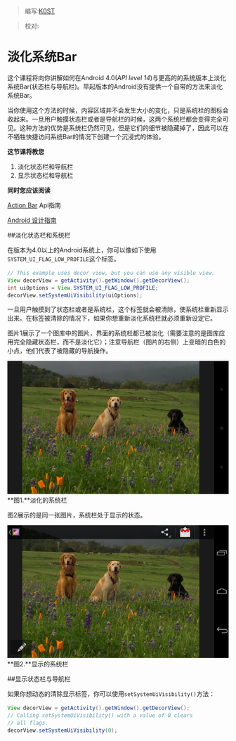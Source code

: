 > 编写:[K0ST](https://github.com/K0ST)

> 校对:

# 淡化系统Bar

这个课程将向你讲解如何在Android 4.0(*API level 14*)与更高的的系统版本上淡化系统Bar(状态栏与导航栏)。早起版本的Android没有提供一个自带的方法来淡化系统Bar。

当你使用这个方法的时候，内容区域并不会发生大小的变化，只是系统栏的图标会收起来。一旦用户触摸状态栏或者是导航栏的时候，这两个系统栏都会变得完全可见。这种方法的优势是系统栏仍然可见，但是它们的细节被隐藏掉了，因此可以在不牺牲快捷访问系统Bar的情况下创建一个沉浸式的体验。

**这节课将教您**

1. 淡化状态栏和导航栏
2. 显示状态栏和导航栏

**同时您应该阅读**

[Action Bar](http://developer.android.com/guide/topics/ui/actionbar.html) Api指南

[Android 设计指南](http://developer.android.com/design/index.html)

##淡化状态栏和系统栏

在版本为4.0以上的Android系统上，你可以像如下使用`SYSTEM_UI_FLAG_LOW_PROFILE`这个标签。

```java
// This example uses decor view, but you can use any visible view.
View decorView = getActivity().getWindow().getDecorView();
int uiOptions = View.SYSTEM_UI_FLAG_LOW_PROFILE;
decorView.setSystemUiVisibility(uiOptions);
```

一旦用户触摸到了状态栏或者是系统栏，这个标签就会被清除，使系统栏重新显示出来。在标签被清除的情况下，如果你想重新淡化系统栏就必须重新设定它。

图片1展示了一个图库中的图片，界面的系统栏都已被淡化（需要注意的是图库应用完全隐藏状态栏，而不是淡化它）；注意导航栏（图片的右侧）上变暗的白色的小点，他们代表了被隐藏的导航操作。

![low_profile_hide2x](low_profile_hide2x.png)
**图1.**淡化的系统栏

图2展示的是同一张图片，系统栏处于显示的状态。

![low_profile_show2x](low_profile_show2x.png)
**图2.**显示的系统栏

##显示状态栏与导航栏

如果你想动态的清除显示标签，你可以使用`setSystemUiVisibility()`方法：

```java
View decorView = getActivity().getWindow().getDecorView();
// Calling setSystemUiVisibility() with a value of 0 clears
// all flags.
decorView.setSystemUiVisibility(0);
```
